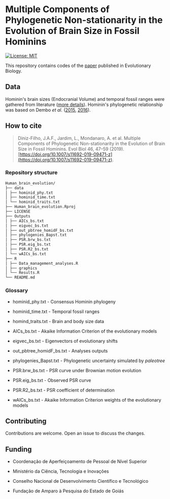 # Multiple Components of Phylogenetic Non-stationarity in the Evolution of Brain Size in Fossil Hominins

[![License: MIT](https://img.shields.io/badge/License-MIT-yellow.svg)](https://opensource.org/licenses/MIT)

This repository contains codes of the [paper](https://doi.org/10.1007/s11692-019-09471-z) published in Evolutionary Biology. 


## Data 

Hominin's brain sizes (Endocranial Volume) and temporal fossil ranges were gathered from literature ([more details](https://doi.org/10.1007/s11692-019-09471-z)). Hominin's phylogenetic relationship was based on  Dembo *et al.* ([2015](https://doi.org/10.1098/rspb.2015.0943), [2016](https://doi.org/10.1016/j.jhevol.2016.04.008)).   


## How to cite

> Diniz-Filho, J.A.F., Jardim, L., Mondanaro, A. et al. Multiple Components of Phylogenetic Non-stationarity in the Evolution of Brain Size in Fossil Hominins. Evol Biol 46, 47–59 (2019). [https://doi.org/10.1007/s11692-019-09471-z](https://doi.org/10.1007/s11692-019-09471-z).

### Repository structure

```bash
Human_brain_evolution/
├── data
│ ├── hominid_phy.txt
│ ├── hominid_time.txt
│ └── hominid_traits.txt
├── Human_brain_evolution.Rproj
├── LICENSE
├── Outputs
│ ├── AICs_bs.txt
│ ├── eigvec_bs.txt
│ ├── out_pbtree_homidF_bs.txt
│ ├── phylogenies_Bapst.txt
│ ├── PSR.brw_bs.txt
│ ├── PSR.eig_bs.txt
│ ├── PSR.R2_bs.txt
│ └── wAICs_bs.txt
├── R
│ ├── Data_management_analyses.R
│ ├── graphics
│ └── Results.R
└── README.md
```

### Glossary

* hominid_phy.txt - Consensus Hominin phylogeny

* hominid_time.txt - Temporal fossil ranges

* homind_traits.txt - Brain and body size data

* AICs_bs.txt - Akaike Information Criterion of the evolutionary models

* eigvec_bs.txt - Eigenvectors of evolutionary shifts

* out_pbtree_homidF_bs.txt - Analyses outputs

* phylogenies_Bapst.txt - Phylogenetic uncertainty simulated by *paleotree*

* PSR.brw_bs.txt - PSR curve under Brownian motion evolution

* PSR.eig_bs.txt - Observed PSR curve

* PSR.R2_bs.txt - PSR coefficient of determination

* wAICs_bs.txt - Akaike Information Criterion weights of the evolutionary models

## Contributing

Contributions are welcome. Open an issue to discuss the changes. 

## Funding

* Coordenação de Aperfeiçoamento de Pessoal de Nível Superior

* Ministério da Ciência, Tecnologia e Inovações 

* Conselho Nacional de Desenvolvimento Científico e Tecnológico

* Fundação de Amparo à Pesquisa do Estado de Goiás